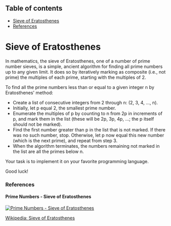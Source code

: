 ## Table of contents
- [Sieve of Eratosthenes](#sieve-of-eratosthenes)
- [References](#references)

# Sieve of Eratosthenes

In mathematics, the sieve of Eratosthenes, one of a number of prime number sieves, is a simple, ancient algorithm for finding all prime numbers up to any given limit. It does so by iteratively marking as composite (i.e., not prime) the multiples of each prime, starting with the multiples of 2.

To find all the prime numbers less than or equal to a given integer n by Eratosthenes' method:
- Create a list of consecutive integers from 2 through n: (2, 3, 4, ..., n).
- Initially, let p equal 2, the smallest prime number.
- Enumerate the multiples of p by counting to n from 2p in increments of p, and mark them in the list (these will be 2p, 3p, 4p, ...; the p itself should not be marked).
- Find the first number greater than p in the list that is not marked. If there was no such number, stop. Otherwise, let p now equal this new number (which is the next prime), and repeat from step 3.
- When the algorithm terminates, the numbers remaining not marked in the list are all the primes below n.

Your task is to implement it on your favorite programming language.

Good luck!

### References

#### Prime Numbers - Sieve of Eratosthenes

[![Prime Numbers - Sieve of Eratosthenes](http://img.youtube.com/vi/V08g_lkKj6Q/0.jpg)](http://www.youtube.com/watch?v=V08g_lkKj6Q)

[Wikipedia: Sieve of Eratosthenes](https://en.wikipedia.org/wiki/Sieve_of_Eratosthenes)
